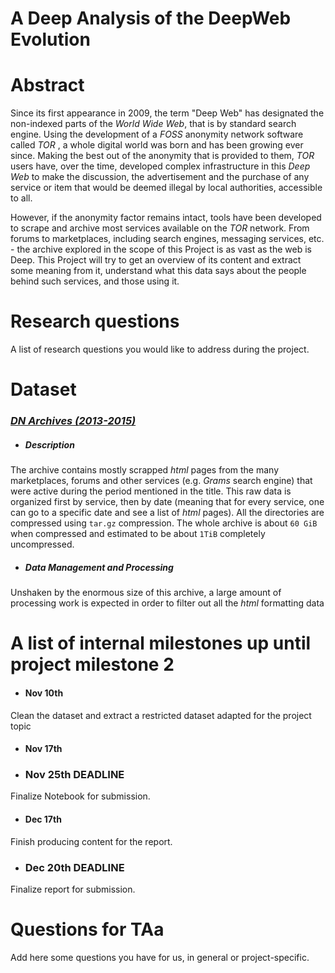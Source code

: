 # A Deep Analysis of the DeepWeb Evolution

# Abstract
Since its first appearance in 2009, the term "Deep Web" has designated the non-indexed parts of the _World Wide Web_, that is by standard search engine. Using the development of a _FOSS_ anonymity network software called _TOR_ , a whole digital world was born and has been growing ever since. Making the best out of the anonymity that is provided to them, _TOR_ users have, over the time, developed complex infrastructure in this _Deep Web_ to make the discussion, the advertisement and the purchase of any service or item that would be deemed illegal by local authorities, accessible to all.

However, if the anonymity factor remains intact, tools have been developed to scrape and archive most services available on the _TOR_ network. From forums to marketplaces, including search engines, messaging services, etc. - the archive explored in the scope of this Project is as vast as the web is Deep. This Project will try to get an overview of its content and extract some meaning from it, understand what this data says about the people behind such services, and those using it.

# Research questions
A list of research questions you would like to address during the project.

# Dataset
###  [_DN Archives (2013-2015)_](https://www.gwern.net/DNM-archives)

  - ##### Description
  The archive contains mostly scrapped _html_ pages from the many marketplaces, forums and other services (e.g. _Grams_ search engine) that were active during the period mentioned in the title. This raw data is organized first by service, then by date (meaning that for every service, one can go to a specific date and see a list of _html_ pages). All the directories are compressed using `tar.gz` compression. The whole archive is about `60 GiB` when compressed and estimated to be about `1TiB` completely uncompressed.
  - ##### Data Management and Processing
  Unshaken by the enormous size of this archive, a large amount of processing work is expected in order to filter out all the _html_ formatting data


# A list of internal milestones up until project milestone 2
  - #### Nov 10th
  Clean the dataset and extract a restricted dataset adapted for the project topic
  - #### Nov 17th
  - ### Nov 25th DEADLINE
  Finalize Notebook for submission.
  - #### Dec 17th
  Finish producing content for the report.
  - ### Dec 20th DEADLINE
  Finalize report for submission.

# Questions for TAa
Add here some questions you have for us, in general or project-specific.
